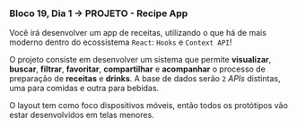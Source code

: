### Bloco 19, Dia 1 -> PROJETO - Recipe App

Você irá desenvolver um app de receitas, utilizando o que há de mais moderno dentro do ecossistema `React`: `Hooks` e `Context API`!

O projeto consiste em desenvolver um sistema que permite **visualizar**, **buscar**, **filtrar**, **favoritar**, **compartilhar** e **acompanhar** o processo de preparação de **receitas** e **drinks**. A base de dados serão `2` _APIs_ distintas, uma para comidas e outra para bebidas.

O layout tem como foco dispositivos móveis, então todos os protótipos vão estar desenvolvidos em telas menores.

